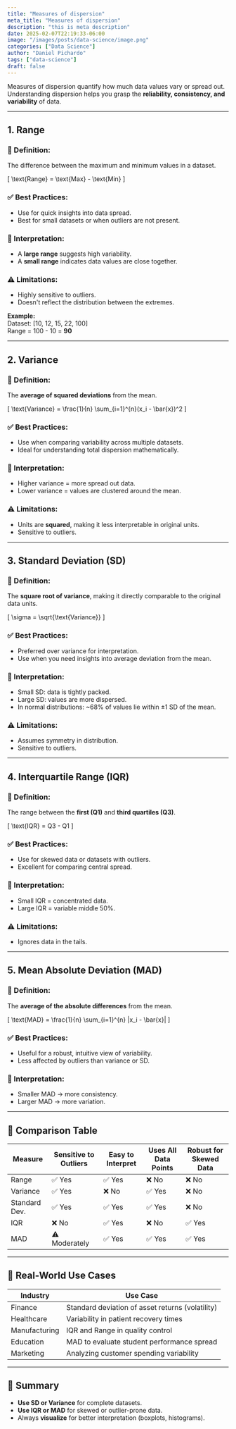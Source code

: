```yaml
---
title: "Measures of dispersion"
meta_title: "Measures of dispersion"
description: "this is meta description"
date: 2025-02-07T22:19:33-06:00
image: "/images/posts/data-science/image.png"
categories: ["Data Science"]
author: "Daniel Pichardo"
tags: ["data-science"]
draft: false
---
```


Measures of dispersion quantify how much data values vary or spread out. Understanding dispersion helps you grasp the **reliability, consistency, and variability** of data.

---

## 1. Range

### 📌 Definition:
The difference between the maximum and minimum values in a dataset.

\[
\text{Range} = \text{Max} - \text{Min}
\]

### ✅ Best Practices:
- Use for quick insights into data spread.
- Best for small datasets or when outliers are not present.

### 🧠 Interpretation:
- A **large range** suggests high variability.
- A **small range** indicates data values are close together.

### ⚠️ Limitations:
- Highly sensitive to outliers.
- Doesn't reflect the distribution between the extremes.

**Example:**  
Dataset: [10, 12, 15, 22, 100]  
Range = 100 - 10 = **90**

---

## 2. Variance

### 📌 Definition:
The **average of squared deviations** from the mean.

\[
\text{Variance} = \frac{1}{n} \sum_{i=1}^{n}(x_i - \bar{x})^2
\]

### ✅ Best Practices:
- Use when comparing variability across multiple datasets.
- Ideal for understanding total dispersion mathematically.

### 🧠 Interpretation:
- Higher variance = more spread out data.
- Lower variance = values are clustered around the mean.

### ⚠️ Limitations:
- Units are **squared**, making it less interpretable in original units.
- Sensitive to outliers.

---

## 3. Standard Deviation (SD)

### 📌 Definition:
The **square root of variance**, making it directly comparable to the original data units.

\[
\sigma = \sqrt{\text{Variance}}
\]

### ✅ Best Practices:
- Preferred over variance for interpretation.
- Use when you need insights into average deviation from the mean.

### 🧠 Interpretation:
- Small SD: data is tightly packed.
- Large SD: values are more dispersed.
- In normal distributions: ~68% of values lie within ±1 SD of the mean.

### ⚠️ Limitations:
- Assumes symmetry in distribution.
- Sensitive to outliers.

---

## 4. Interquartile Range (IQR)

### 📌 Definition:
The range between the **first (Q1)** and **third quartiles (Q3)**.

\[
\text{IQR} = Q3 - Q1
\]

### ✅ Best Practices:
- Use for skewed data or datasets with outliers.
- Excellent for comparing central spread.

### 🧠 Interpretation:
- Small IQR = concentrated data.
- Large IQR = variable middle 50%.

### ⚠️ Limitations:
- Ignores data in the tails.

---

## 5. Mean Absolute Deviation (MAD)

### 📌 Definition:
The **average of the absolute differences** from the mean.

\[
\text{MAD} = \frac{1}{n} \sum_{i=1}^{n} |x_i - \bar{x}|
\]

### ✅ Best Practices:
- Useful for a robust, intuitive view of variability.
- Less affected by outliers than variance or SD.

### 🧠 Interpretation:
- Smaller MAD → more consistency.
- Larger MAD → more variation.

---

## 🔁 Comparison Table

| Measure         | Sensitive to Outliers | Easy to Interpret | Uses All Data Points | Robust for Skewed Data |
|----------------|-----------------------|-------------------|----------------------|------------------------|
| Range          | ✅ Yes                | ✅ Yes            | ❌ No                | ❌ No                 |
| Variance       | ✅ Yes                | ❌ No             | ✅ Yes               | ❌ No                 |
| Standard Dev.  | ✅ Yes                | ✅ Yes            | ✅ Yes               | ❌ No                 |
| IQR            | ❌ No                 | ✅ Yes            | ❌ No                | ✅ Yes                |
| MAD            | ⚠️ Moderately        | ✅ Yes            | ✅ Yes               | ✅ Yes                |

---

## 🧪 Real-World Use Cases

| Industry        | Use Case                                               |
|----------------|---------------------------------------------------------|
| Finance         | Standard deviation of asset returns (volatility)       |
| Healthcare      | Variability in patient recovery times                  |
| Manufacturing   | IQR and Range in quality control                       |
| Education       | MAD to evaluate student performance spread             |
| Marketing       | Analyzing customer spending variability                |

---

## 🧠 Summary

- **Use SD or Variance** for complete datasets.
- **Use IQR or MAD** for skewed or outlier-prone data.
- Always **visualize** for better interpretation (boxplots, histograms).